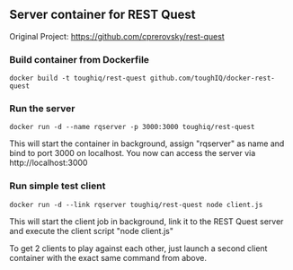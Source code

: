 ## Server container for REST Quest
Original Project: https://github.com/cprerovsky/rest-quest

### Build container from Dockerfile
`docker build -t toughiq/rest-quest github.com/toughIQ/docker-rest-quest`

### Run the server
`docker run -d --name rqserver -p 3000:3000 toughiq/rest-quest`

This will start the container in background, assign "rqserver" as name and bind to port 3000 on localhost. You now can access the server via http://localhost:3000

### Run simple test client
`docker run -d --link rqserver toughiq/rest-quest node client.js`

This will start the client job in background, link it to the REST Quest server and execute the client script "node client.js"

To get 2 clients to play against each other, just launch a second client container with the exact same command from above.
